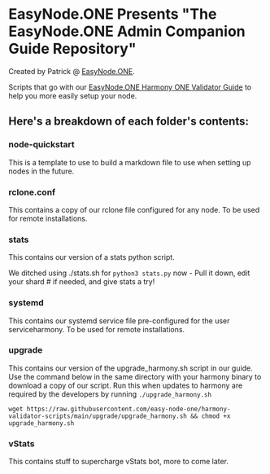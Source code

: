 # EasyNode.ONE Presents "The EasyNode.ONE Admin Companion Guide Repository"
Created by Patrick @ [EasyNode.ONE](http://EasyNode.ONE "EasyNode.ONE").

Scripts that go with our [EasyNode.ONE Harmony ONE Validator Guide](https://guides.easynode.one "EasyNode.ONE Harmony ONE Validator Guide") to help you more easily setup your node.

## Here's a breakdown of each folder's contents:

### node-quickstart
This is a template to use to build a markdown file to use when setting up nodes in the future.

### rclone.conf
This contains a copy of our rclone file configured for any node. To be used for remote installations.

### stats
This contains our version of a stats python script.

We ditched using ./stats.sh for `python3 stats.py` now - Pull it down, edit your shard # if needed, and give stats a try!

### systemd 
This contains our systemd service file pre-configured for the user serviceharmony. To be used for remote installations.

### upgrade
This contains our version of the upgrade_harmony.sh script in our guide. Use the command below in the same directory with your harmony binary to download a copy of our script. Run this when updates to harmony are required by the developers by running `./upgrade_harmony.sh`

`wget https://raw.githubusercontent.com/easy-node-one/harmony-validator-scripts/main/upgrade/upgrade_harmony.sh && chmod +x upgrade_harmony.sh`

### vStats
This contains stuff to supercharge vStats bot, more to come later.